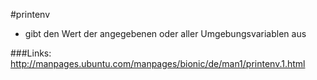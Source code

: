 #printenv

- gibt den Wert der angegebenen oder aller Umgebungsvariablen aus


###Links:
http://manpages.ubuntu.com/manpages/bionic/de/man1/printenv.1.html
